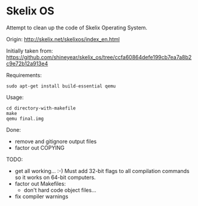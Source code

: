 # Skelix OS

Attempt to clean up the code of Skelix Operating System.

Origin: <http://skelix.net/skelixos/index_en.html>

Initially taken from: <https://github.com/shineyear/skelix_os/tree/ccfa60864defe199cb7ea7a8b2c9e72b12a913e4>

Requirements:

    sudo apt-get install build-essential qemu

Usage:

    cd directory-with-makefile
    make
    qemu final.img

Done:

- remove and gitignore output files
- factor out COPYING

TODO:

-   get all working... :-) Must add 32-bit flags to all compilation commands so it works on 64-bit computers.
-   factor out Makefiles:
    - don't hard code object files...
-   fix compiler warnings

